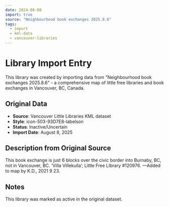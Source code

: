 ```yaml
---
date: 2024-08-08
import: true
source: "Neighbourhood book exchanges 2025.8.6"
tags:
  - import
  - kml-data
  - vancouver-libraries
---
```


# Library Import Entry

This library was created by importing data from "Neighbourhood book exchanges 2025.8.6" - a comprehensive map of little free libraries and book exchanges in Vancouver, BC, Canada.

## Original Data

- **Source**: Vancouver Little Libraries KML dataset
- **Style**: icon-503-93D7E8-labelson
- **Status**: Inactive/Uncertain
- **Import Date**: August 8, 2025

## Description from Original Source

This book exchange is just 6 blocks over the civic border into Burnaby, BC, not in Vancouver, BC.
‘Villa Villekulla’; Little Free LIbrary #120976.
—Added to map by K.D., 2021 9 23. 



## Notes

This library was marked as active in the original dataset.
